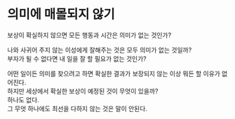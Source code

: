 # 의미에 매몰되지 않기

보상이 확실하지 않으면 모든 행동과 시간은 의미가 없는 것인가?  
  
나와 사귀어 주지 않는 이성에게 잘해주는 것은 모두 의미가 없는 것일까?  
부자가 될 수 없다면 내 일을 잘 할 필요가 없는 것인가?  
  
어떤 일이든 의미를 찾으려고 하면 확실한 결과가 보장되지 않는 이상 뭐든 할 이유가 없어진다.  
하지만 세상에서 확실한 보상이 예정된 것이 무엇이 있을까?  
하나도 없다.  
그 무엇 하나에도 최선을 다하지 않는 것은 말이 안된다.